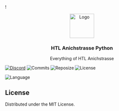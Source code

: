 !<br/>
<p align="center">
  <a href="https://github.com/TheLucas777/Python_HTLAnichstrasse">
    <img src="https://www.freepngimg.com/download/android/72537-icons-python-programming-computer-social-tutorial.png" alt="Logo" width="80" height="80">
  </a>

  <h3 align="center">HTL Anichstrasse Python</h3>

  <p align="center">
    Everything of HTL Anichstrasse
    <br/>
  </p>
</p>

[![Discord](https://img.shields.io/discord/909890344521433148?color=pink&label=Discord&logo=Discord&logoColor=white&style=for-the-badge)][1] ![Commits](https://img.shields.io/github/last-commit/TheLucas777/Python_HTLAnichstasse?style=for-the-badge) ![Reposize](https://img.shields.io/github/repo-size/TheLucas777/Python_HTLAnichstasse?style=for-the-badge) ![License](https://img.shields.io/github/license/TheLucas777/Python_HTLAnichstasse?style=for-the-badge) 

![Language](https://img.shields.io/badge/Language-Python-informational?style=for-the-badge&logo=python) 

## License

Distributed under the MIT License.

[1]: https://discord.com/invite/Yqzt3vp98d
